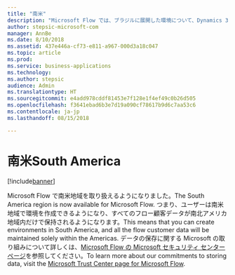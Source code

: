 ```yaml
---
title: "南米"
description: "Microsoft Flow では、ブラジルに展開した環境について、Dynamics 365 のすべての地域と完全に同等に機能が提供されるようになります。"
author: stepsic-microsoft-com
manager: AnnBe
ms.date: 8/10/2018
ms.assetid: 437e446a-cf73-e811-a967-000d3a18c047
ms.topic: article
ms.prod: 
ms.service: business-applications
ms.technology: 
ms.author: stepsic
audience: Admin
ms.translationtype: HT
ms.sourcegitcommit: e4add978cddf81453e7f128e1f4ef49c0b26d505
ms.openlocfilehash: f3641ebad6b3e7d19a090cf78617b9d6c7aa53c6
ms.contentlocale: ja-jp
ms.lasthandoff: 08/15/2018

---
```

# <a name="south-america"></a><span data-ttu-id="b5b06-103">南米</span><span class="sxs-lookup"><span data-stu-id="b5b06-103">South America</span></span>


[!include[banner](../../includes/banner.md)]

<span data-ttu-id="b5b06-104">Microsoft Flow で南米地域を取り扱えるようになりました。</span><span class="sxs-lookup"><span data-stu-id="b5b06-104">The South America region is now available for Microsoft Flow.</span></span> <span data-ttu-id="b5b06-105">つまり、ユーザーは南米地域で環境を作成できるようになり、すべてのフロー顧客データが南北アメリカ地域内だけで保持されるようになります。</span><span class="sxs-lookup"><span data-stu-id="b5b06-105">This means that you can create environments in South America, and all the flow customer data will be maintained solely within the Americas.</span></span> <span data-ttu-id="b5b06-106">データの保存に関する Microsoft の取り組みについて詳しくは、[Microsoft Flow の Microsoft セキュリティ センター ページ](https://www.microsoft.com/en-us/TrustCenter/CloudServices/business-application-platform/data-location)を参照してください。</span><span class="sxs-lookup"><span data-stu-id="b5b06-106">To learn more about our commitments to storing data, visit the [Microsoft Trust Center page for Microsoft Flow](https://www.microsoft.com/en-us/TrustCenter/CloudServices/business-application-platform/data-location).</span></span>

